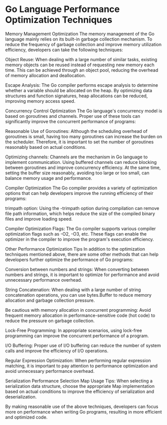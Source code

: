 # Go Language Performance Optimization Techniques
Memory Management Optimization
The memory management of the Go language mainly relies on its built-in garbage collection mechanism. To reduce the frequency of garbage collection and improve memory utilization efficiency, developers can take the following techniques:

Object Reuse: When dealing with a large number of similar tasks, existing memory objects can be reused instead of requesting new memory each time. This can be achieved through an object pool, reducing the overhead of memory allocation and deallocation.

Escape Analysis: The Go compiler performs escape analysis to determine whether a variable should be allocated on the heap. By optimizing data structures and function signatures, heap allocations can be reduced, improving memory access speed.

Concurrency Control Optimization
The Go language's concurrency model is based on goroutines and channels. Proper use of these tools can significantly improve the concurrent performance of programs:

Reasonable Use of Goroutines: Although the scheduling overhead of goroutines is small, having too many goroutines can increase the burden on the scheduler. Therefore, it is important to set the number of goroutines reasonably based on actual conditions.

Optimizing channels: Channels are the mechanism in Go language to implement communication. Using buffered channels can reduce blocking between goroutines and improve concurrency efficiency. At the same time, setting the buffer size reasonably, avoiding too large or too small, can balance memory usage and performance.

Compiler Optimization
The Go compiler provides a variety of optimization options that can help developers improve the running efficiency of their programs:

trimpath option: Using the -trimpath option during compilation can remove file path information, which helps reduce the size of the compiled binary files and improve loading speed.

Compiler Optimization Flags: The Go compiler supports various compiler optimization flags such as -O2, -O3, etc. These flags can enable the optimizer in the compiler to improve the program's execution efficiency.

Other Performance Optimization Tips
In addition to the optimization techniques mentioned above, there are some other methods that can help developers further optimize the performance of Go programs:

Conversion between numbers and strings: When converting between numbers and strings, it is important to optimize for performance and avoid unnecessary performance overhead.

String Concatenation: When dealing with a large number of string concatenation operations, you can use bytes.Buffer to reduce memory allocation and garbage collection pressure.

Be cautious with memory allocation in concurrent programming: Avoid frequent memory allocation in performance-sensitive code (hot code) to reduce the pressure on garbage collection.

Lock-Free Programming: In appropriate scenarios, using lock-free programming can improve the concurrent performance of a program.

I/O Buffering: Proper use of I/O buffering can reduce the number of system calls and improve the efficiency of I/O operations.

Regular Expression Optimization: When performing regular expression matching, it is important to pay attention to performance optimization and avoid unnecessary performance overhead.

Serialization Performance Selection Map Usage Tips: When selecting a serialization data structure, choose the appropriate Map implementation based on actual conditions to improve the efficiency of serialization and deserialization.

By making reasonable use of the above techniques, developers can focus more on performance when writing Go programs, resulting in more efficient and optimized code.

